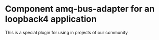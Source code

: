 # Component amq-bus-adapter for an loopback4 application

This is a special plugin for using in projects of our community
